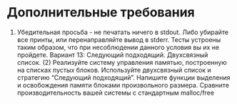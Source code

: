 # Дополнительные требования

1) Убедительная просьба - не печатать ничего в stdout. Либо убирайте все принты, или перенаправляйте вывод в stderr.
Тесты устроены таким образом, что при несоблюдении данного условия вы их не пройдете.
Вариант 13: Следующий подходящий. Двухсвязный список. (2)
Реализуйте систему управления памятью, построенную на списках пустых блоков. Используйте
двухсвязный список и стратегию “Следующий подходящий”.
Напишите функции выделения и освобождения памяти блоками произвольного размера.
Сравните производительность вашей системы с стандартным malloc/free
